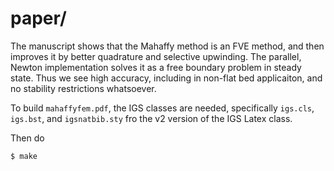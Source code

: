 paper/
======

The manuscript shows that the Mahaffy method is an FVE method, and then improves
it by better quadrature and selective upwinding.  The parallel, Newton
implementation solves it as a free boundary problem in steady state.  Thus we
see high accuracy, including in non-flat bed applicaiton, and no stability
restrictions whatsoever.

To build `mahaffyfem.pdf`, the IGS classes are needed, specifically `igs.cls`,
`igs.bst`, and `igsnatbib.sty` fro the v2 version of the IGS Latex class.

Then do

    $ make

